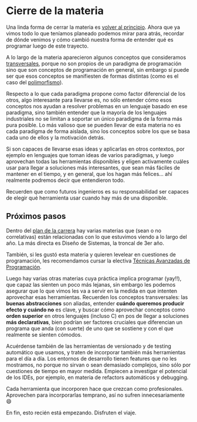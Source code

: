 # Cierre de la materia

Una linda forma de cerrar la materia es [volver al principio](https://github.com/pdep-mit/bitacora-de-clase/blob/master/clase-01.md).
Ahora que ya vimos todo lo que teníamos planeado podemos mirar para atrás, recordar de dónde venimos y cómo cambió nuestra forma de entender qué es programar luego de este trayecto.

A lo largo de la materia aparecieron algunos conceptos que consideramos [transversales](http://wiki.uqbar.org/wiki/articles/paradigmas-de-programacion.html),
porque no son propios de un paradigma de programación sino que son conceptos de programación en general, sin embargo sí puede 
ser que esos conceptos se manifiesten de formas distintas (como es el caso del [polimorfismo](http://wiki.uqbar.org/wiki/articles/polimorfismo.html)).

Respecto a lo que cada paradigma propone como factor diferencial de los otros, algo interesante para llevarse es, no sólo entender cómo esos conceptos nos ayudan a resolver problemas en un lenguaje basado en ese paradigma, sino también entender que la mayoría de los lenguajes industriales no se limitan a soportar un único paradigma de la forma más pura posible. Lo más valioso que se pueden llevar de esta materia no es cada paradigma de forma aislada, sino los conceptos sobre los que se basa cada uno de ellos y la motivación detrás.

Si son capaces de llevarse esas ideas y aplicarlas en otros contextos, por ejemplo en lenguajes que toman ideas de varios paradigmas, y luego aprovechan todas las herramientas disponibles y eligen activamente cuáles usar para llegar a 
soluciones más interesantes, que sean más fáciles de mantener en el tiempo, y en general, que los hagan más felices... 
ahí realmente podremos decir que entendieron todo.

Recuerden que como futuros ingenieros es su responsabilidad ser capaces de elegir qué herramienta usar cuando hay más de una disponible.

## Próximos pasos

Dentro del [plan de la carrera](http://www.sistemas.frba.utn.edu.ar/index.php/academico/plan-k08) hay varias materias que (sean o no correlativas) están relacionadas con lo que estuvimos viendo a lo largo del año. 
La más directa es Diseño de Sistemas, la troncal de 3er año.

También, si les gustó esta materia y quieren levelear en cuestiones de programación, les recomendamos cursar la electiva 
[Técnicas Avanzadas de Programación](http://tadp-utn-frba.github.io/).

Luego hay varias otras materias cuya práctica implica programar (yay!!), que capaz las sienten un poco más lejanas, sin embargo les podemos asegurar que lo que vimos les va a servir en la medida en que intenten aprovechar esas herramientas. 
Recuerden los conceptos transversales: las **buenas abstracciones** son aliadas, 
entender **cuándo queremos producir efecto y cuándo no** es clave, y buscar cómo aprovechar conceptos como 
**orden superior** en otros lenguajes (incluso C) en pos de llegar a soluciones **más declarativas**,
bien podrían ser factores cruciales que diferencian un programa que anda (con suerte) de uno que se sostiene 
y con el que realmente se sienten cómodos.

Acuérdense también de las herramientas de versionado y de testing automático que usamos, y traten de incorporar también más herramientas para el día a día.
Los entornos de desarrollo tienen features que no les mostramos, no porque no sirvan o sean demasiado complejos, sino sólo por cuestiones de tiempo en mayor medida.
Empiecen a investigar el potencial de los IDEs, por ejemplo, en materia de refactors automáticos y debugging.

Cada herramienta que incorporen hace que crezcan como profesionales. Aprovechen para incorporarlas temprano, así no sufren innecesariamente :smile:

En fin, esto recién está empezando. Disfruten el viaje.
